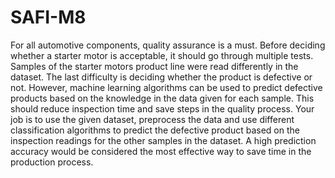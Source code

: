 # SAFI-M8
For all automotive components, quality assurance is a must. Before deciding whether a starter motor is acceptable, it should go through multiple tests. Samples of the starter motors product line were read differently in the dataset. The last difficulty is deciding whether the product is defective or not. However, machine learning algorithms can be used to predict defective products based on the knowledge in the data given for each sample. This should reduce inspection time and save steps in the quality process. Your job is to use the given dataset, preprocess the data and use different classification algorithms to predict the defective product based on the inspection readings for the other samples in the dataset. A high prediction accuracy would be considered the most effective way to save time in the production process.

